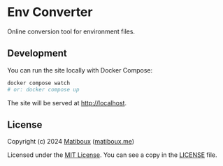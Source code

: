 # Env Converter

<!-- Uses `matiboux/astro-template` on commit `fce93abbe4d7fc43c21f7ec62d27f52457d311c7`. -->

Online conversion tool for environment files.


## Development

You can run the site locally with Docker Compose:

```bash
docker compose watch
# or: docker compose up
```

The site will be served at [http://localhost](http://localhost).


## License

Copyright (c) 2024 [Matiboux](https://github.com/matiboux) ([matiboux.me](https://matiboux.me))

Licensed under the [MIT License](https://opensource.org/license/MIT). You can see a copy in the [LICENSE](LICENSE) file.
